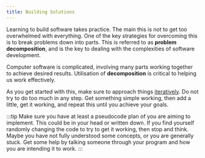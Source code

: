 ```yaml
---
title: Building Solutions
---
```


Learning to build software takes practice. The main this is not to get too overwhelmed with everything. One of the key strategies for overcoming this is to break problems down into parts. This is referred to as **problem decomposition**, and is the key to dealing with the complexities of software development.

Computer software is complicated, involving many parts working together to achieve desired results. Utilisation of **decomposition** is critical to helping us work effectively.

As you get started with this, make sure to approach things [iteratively](../../1-concepts/1-iterative-development). Do not try to do too much in any step. Get something simple working, then add a little, get it working, and repeat this until you achieve your goals.

:::tip
Make sure you have at least a pseudocode plan of you are aiming to implement. This could be in your head or written down. If you find yourself randomly changing the code to try to get it working, then stop and think. Maybe you have not fully understood some concepts, or you are generally stuck. Get some help by talking someone through your program and how you are intending it to work.
:::
